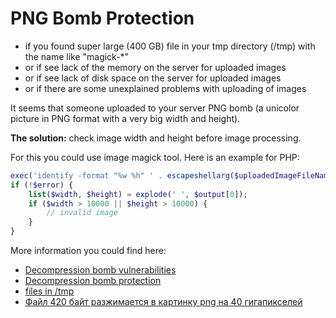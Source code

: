 # PNG Bomb Protection

* if you found super large (400 GB) file in your tmp directory (/tmp) with the name like "magick-*"
* or if see lack of the memory on the server for uploaded images
* or if see lack of disk space on the server for uploaded images
* or if there are some unexplained problems with uploading of images

It seems that someone uploaded to your server PNG bomb (a unicolor picture in PNG format with a very big width and height).

**The solution:** check image width and height before image processing.

For this you could use image magick tool. Here is an example for PHP:

```php
exec('identify -format "%w %h" ' . escapeshellarg($uploadedImageFileName), $output, $error);
if (!$error) {
    list($width, $height) = explode(' ', $output[0]);
    if ($width > 10000 || $height > 10000) {
        // invalid image
    }
}
```

More information you could find here:

* [Decompression bomb vulnerabilities](http://www.aerasec.de/security/advisories/decompression-bomb-vulnerability.html)
* [Decompression bomb protection](https://github.com/python-pillow/Pillow/issues/515)
* [files in /tmp](http://www.imagemagick.org/discourse-server/viewtopic.php?t=18130)
* [Файл 420 байт разжимается в картинку png на 40 гигапикселей](http://webcache.googleusercontent.com/search?q=cache:bJziLnmJRmsJ:https://xakep.ru/2015/09/03/png-bomb/+&cd=1&hl=en&ct=clnk&gl=by)
